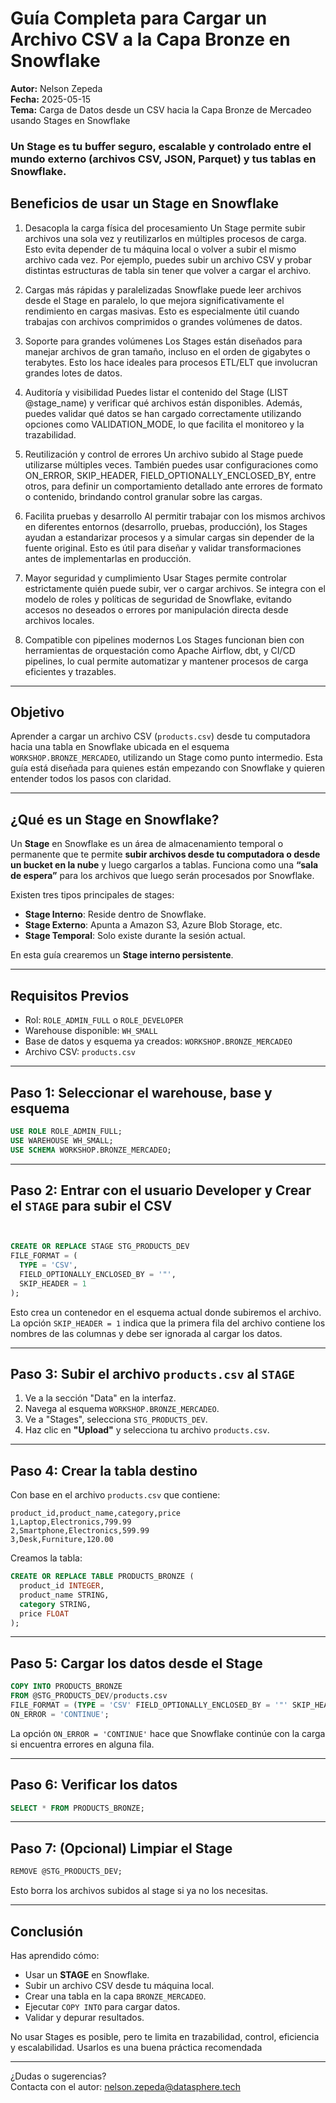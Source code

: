 # Guía Completa para Cargar un Archivo CSV a la Capa Bronze en Snowflake

**Autor:** Nelson Zepeda  
**Fecha:** 2025-05-15  
**Tema:** Carga de Datos desde un CSV hacia la Capa Bronze de Mercadeo usando Stages en Snowflake

### Un Stage es tu buffer seguro, escalable y controlado entre el mundo externo (archivos CSV, JSON, Parquet) y tus tablas en Snowflake.


## Beneficios de usar un Stage en Snowflake
1. Desacopla la carga física del procesamiento
Un Stage permite subir archivos una sola vez y reutilizarlos en múltiples procesos de carga. Esto evita depender de tu máquina local o volver a subir el mismo archivo cada vez. Por ejemplo, puedes subir un archivo CSV y probar distintas estructuras de tabla sin tener que volver a cargar el archivo.

2. Cargas más rápidas y paralelizadas
Snowflake puede leer archivos desde el Stage en paralelo, lo que mejora significativamente el rendimiento en cargas masivas. Esto es especialmente útil cuando trabajas con archivos comprimidos o grandes volúmenes de datos.

3. Soporte para grandes volúmenes
Los Stages están diseñados para manejar archivos de gran tamaño, incluso en el orden de gigabytes o terabytes. Esto los hace ideales para procesos ETL/ELT que involucran grandes lotes de datos.

4. Auditoría y visibilidad
Puedes listar el contenido del Stage (LIST @stage_name) y verificar qué archivos están disponibles. Además, puedes validar qué datos se han cargado correctamente utilizando opciones como VALIDATION_MODE, lo que facilita el monitoreo y la trazabilidad.

5. Reutilización y control de errores
Un archivo subido al Stage puede utilizarse múltiples veces. También puedes usar configuraciones como ON_ERROR, SKIP_HEADER, FIELD_OPTIONALLY_ENCLOSED_BY, entre otros, para definir un comportamiento detallado ante errores de formato o contenido, brindando control granular sobre las cargas.

6. Facilita pruebas y desarrollo
Al permitir trabajar con los mismos archivos en diferentes entornos (desarrollo, pruebas, producción), los Stages ayudan a estandarizar procesos y a simular cargas sin depender de la fuente original. Esto es útil para diseñar y validar transformaciones antes de implementarlas en producción.

7. Mayor seguridad y cumplimiento
Usar Stages permite controlar estrictamente quién puede subir, ver o cargar archivos. Se integra con el modelo de roles y políticas de seguridad de Snowflake, evitando accesos no deseados o errores por manipulación directa desde archivos locales.

8. Compatible con pipelines modernos
Los Stages funcionan bien con herramientas de orquestación como Apache Airflow, dbt, y CI/CD pipelines, lo cual permite automatizar y mantener procesos de carga eficientes y trazables.


---

## Objetivo

Aprender a cargar un archivo CSV (`products.csv`) desde tu computadora hacia una tabla en Snowflake ubicada en el esquema `WORKSHOP.BRONZE_MERCADEO`, utilizando un Stage como punto intermedio. Esta guía está diseñada para quienes están empezando con Snowflake y quieren entender todos los pasos con claridad.

---

## ¿Qué es un Stage en Snowflake?

Un **Stage** en Snowflake es un área de almacenamiento temporal o permanente que te permite **subir archivos desde tu computadora o desde un bucket en la nube** y luego cargarlos a tablas. Funciona como una **“sala de espera”** para los archivos que luego serán procesados por Snowflake.

Existen tres tipos principales de stages:

- **Stage Interno**: Reside dentro de Snowflake.
- **Stage Externo**: Apunta a Amazon S3, Azure Blob Storage, etc.
- **Stage Temporal**: Solo existe durante la sesión actual.

En esta guía crearemos un **Stage interno persistente**.

---

## Requisitos Previos

- Rol: `ROLE_ADMIN_FULL` o `ROLE_DEVELOPER`
- Warehouse disponible: `WH_SMALL`
- Base de datos y esquema ya creados: `WORKSHOP.BRONZE_MERCADEO`
- Archivo CSV: `products.csv`

---

## Paso 1: Seleccionar el warehouse, base y esquema

```sql
USE ROLE ROLE_ADMIN_FULL;
USE WAREHOUSE WH_SMALL;
USE SCHEMA WORKSHOP.BRONZE_MERCADEO;
```

---

## Paso 2: Entrar con el usuario Developer y Crear el `STAGE` para subir el CSV

```sql


CREATE OR REPLACE STAGE STG_PRODUCTS_DEV
FILE_FORMAT = (
  TYPE = 'CSV',
  FIELD_OPTIONALLY_ENCLOSED_BY = '"',
  SKIP_HEADER = 1
);


```

Esto crea un contenedor en el esquema actual donde subiremos el archivo. La opción `SKIP_HEADER = 1` indica que la primera fila del archivo contiene los nombres de las columnas y debe ser ignorada al cargar los datos.

---

## Paso 3: Subir el archivo `products.csv` al `STAGE`


1. Ve a la sección "Data" en la interfaz.
2. Navega al esquema `WORKSHOP.BRONZE_MERCADEO`.
3. Ve a "Stages", selecciona `STG_PRODUCTS_DEV`.
4. Haz clic en **"Upload"** y selecciona tu archivo `products.csv`.


---

## Paso 4: Crear la tabla destino

Con base en el archivo `products.csv` que contiene:

```csv
product_id,product_name,category,price
1,Laptop,Electronics,799.99
2,Smartphone,Electronics,599.99
3,Desk,Furniture,120.00
```

Creamos la tabla:

```sql
CREATE OR REPLACE TABLE PRODUCTS_BRONZE (
  product_id INTEGER,
  product_name STRING,
  category STRING,
  price FLOAT
);
```

---

## Paso 5: Cargar los datos desde el Stage

```sql
COPY INTO PRODUCTS_BRONZE
FROM @STG_PRODUCTS_DEV/products.csv
FILE_FORMAT = (TYPE = 'CSV' FIELD_OPTIONALLY_ENCLOSED_BY = '"' SKIP_HEADER = 1)
ON_ERROR = 'CONTINUE';
```

La opción `ON_ERROR = 'CONTINUE'` hace que Snowflake continúe con la carga si encuentra errores en alguna fila.

---

## Paso 6: Verificar los datos

```sql
SELECT * FROM PRODUCTS_BRONZE;
```

---

## Paso 7: (Opcional) Limpiar el Stage

```sql
REMOVE @STG_PRODUCTS_DEV;
```

Esto borra los archivos subidos al stage si ya no los necesitas.

---

## Conclusión

Has aprendido cómo:

- Usar un **STAGE** en Snowflake.
- Subir un archivo CSV desde tu máquina local.
- Crear una tabla en la capa `BRONZE_MERCADEO`.
- Ejecutar `COPY INTO` para cargar datos.
- Validar y depurar resultados.

No usar Stages es posible, pero te limita en trazabilidad, control, eficiencia y escalabilidad.
Usarlos es una buena práctica recomendada

---

¿Dudas o sugerencias?  
Contacta con el autor: [nelson.zepeda@datasphere.tech](mailto:nelson.zepeda@datasphere.tech)

